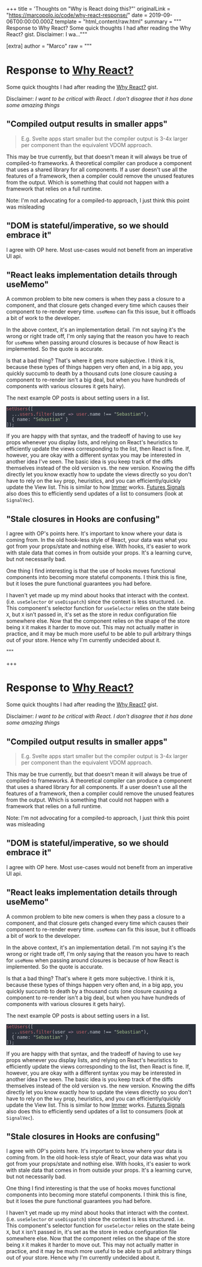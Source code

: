
+++
title = 'Thoughts on "Why is React doing this?"'
originalLink = "https://marcopolo.io/code/why-react-response/"
date = 2019-09-06T00:00:00.000Z
template = "html_content/raw.html"
summary = """
Response to Why React?
Some quick thoughts I had after reading the Why React? gist.
Disclaimer: I wa..."""

[extra]
author = "Marco"
raw = """
<h1 id="response-to-why-react">Response to <a href="https://gist.github.com/sebmarkbage/a5ef436427437a98408672108df01919">Why React?</a></h1>
<p>Some quick thoughts I had after reading the <a href="https://gist.github.com/sebmarkbage/a5ef436427437a98408672108df01919">Why React?</a> gist.</p>
<p>Disclaimer: <em>I want to be critical with React. I don't disagree that it has done some amazing things</em></p>
<h2 id="compiled-output-results-in-smaller-apps">&quot;Compiled output results in smaller apps&quot;</h2>
<blockquote>
<p>E.g. Svelte apps start smaller but the compiler output is 3-4x larger per component than the equivalent VDOM approach.</p>
</blockquote>
<p>This may be true currently, but that doesn't mean it will always be true of compiled-to frameworks. A theoretical compiler can produce a component that uses a shared library for all components. If a user doesn't use all the features of a framework, then a compiler could remove the unused features from the output. Which is something that could not happen with a framework that relies on a full runtime.</p>
<p>Note: I'm not advocating for a compiled-to approach, I just think this point was misleading</p>
<h2 id="dom-is-stateful-imperative-so-we-should-embrace-it">&quot;DOM is stateful/imperative, so we should embrace it&quot;</h2>
<p>I agree with OP here. Most use-cases would not benefit from an imperative UI api.</p>
<h2 id="react-leaks-implementation-details-through-usememo">&quot;React leaks implementation details through useMemo&quot;</h2>
<p>A common problem to bite new comers is when they pass a closure to a component, and that closure gets changed every time which causes their component to re-render every time. <code>useMemo</code> can fix this issue, but it offloads a bit of work to the developer.</p>
<p>In the above context, it's an implementation detail. I'm not saying it's the wrong or right trade off, I'm only saying that the reason you have to reach for <code>useMemo</code> when passing around closures is because of how React is implemented. So the quote is accurate.</p>
<p>Is that a bad thing? That's where it gets more subjective. I think it is, because these types of things happen very often and, in a big app, you quickly succumb to death by a thousand cuts (one closure causing a component to re-render isn't a big deal, but when you have hundreds of components with various closures it gets hairy).</p>
<p>The next example OP posts is about setting users in a list.</p>
<pre style="background-color:#2b303b;">
<code><span style="color:#bf616a;">setUsers</span><span style="color:#c0c5ce;">([
  ...</span><span style="color:#bf616a;">users</span><span style="color:#c0c5ce;">.</span><span style="color:#bf616a;">filter</span><span style="color:#c0c5ce;">(user </span><span style="color:#b48ead;">=&gt; </span><span style="color:#bf616a;">user</span><span style="color:#c0c5ce;">.name !== &quot;</span><span style="color:#a3be8c;">Sebastian</span><span style="color:#c0c5ce;">&quot;),
  { name: &quot;</span><span style="color:#a3be8c;">Sebastian</span><span style="color:#c0c5ce;">&quot; }
]);
</span></code></pre>
<p>If you are happy with that syntax, and the tradeoff of having to use <code>key</code> props whenever you display lists, and relying on React's heuristics to efficiently update the views corresponding to the list, then React is fine. If, however, you are okay with a different syntax you may be interested in another idea I've seen. The basic idea is you keep track of the diffs themselves instead of the old version vs. the new version. Knowing the diffs directly let you know exactly how to update the views directly so you don't have to rely on the <code>key</code> prop, heuristics, and you can efficiently/quickly update the View list. This is similar to how <a href="https://github.com/immerjs/immer">Immer</a> works. <a href="https://docs.rs/futures-signals/0.3.8/futures_signals/tutorial/index.html">Futures Signals</a> also does this to efficiently send updates of a list to consumers (look at <code>SignalVec</code>).</p>
<h2 id="stale-closures-in-hooks-are-confusing">&quot;Stale closures in Hooks are confusing&quot;</h2>
<p>I agree with OP's points here. It's important to know where your data is coming from. In the old hook-less style of React, your data was what you got from your props/state and nothing else. With hooks, it's easier to work with stale data that comes in from outside your props. It's a learning curve, but not necessarily bad.</p>
<p>One thing I find interesting is that the use of hooks moves functional components into becoming more stateful components. I think this is fine, but it loses the pure functional guarantees you had before.</p>
<p>I haven't yet made up my mind about hooks that interact with the context. (i.e. <code>useSelector</code> or <code>useDispatch</code>) since the context is less structured. i.e. This component's selector function for <code>useSelector</code> relies on the state being <code>X</code>, but <code>X</code> isn't passed in, it's set as the store in redux configuration file somewhere else. Now that the component relies on the shape of the store being <code>X</code> it makes it harder to move out. This may not actually matter in practice, and it may be much more useful to be able to pull arbitrary things out of your store. Hence why I'm currently undecided about it.</p>
"""

+++
<h1 id="response-to-why-react">Response to <a href="https://gist.github.com/sebmarkbage/a5ef436427437a98408672108df01919">Why React?</a></h1>
<p>Some quick thoughts I had after reading the <a href="https://gist.github.com/sebmarkbage/a5ef436427437a98408672108df01919">Why React?</a> gist.</p>
<p>Disclaimer: <em>I want to be critical with React. I don't disagree that it has done some amazing things</em></p>
<h2 id="compiled-output-results-in-smaller-apps">&quot;Compiled output results in smaller apps&quot;</h2>
<blockquote>
<p>E.g. Svelte apps start smaller but the compiler output is 3-4x larger per component than the equivalent VDOM approach.</p>
</blockquote>
<p>This may be true currently, but that doesn't mean it will always be true of compiled-to frameworks. A theoretical compiler can produce a component that uses a shared library for all components. If a user doesn't use all the features of a framework, then a compiler could remove the unused features from the output. Which is something that could not happen with a framework that relies on a full runtime.</p>
<p>Note: I'm not advocating for a compiled-to approach, I just think this point was misleading</p>
<h2 id="dom-is-stateful-imperative-so-we-should-embrace-it">&quot;DOM is stateful/imperative, so we should embrace it&quot;</h2>
<p>I agree with OP here. Most use-cases would not benefit from an imperative UI api.</p>
<h2 id="react-leaks-implementation-details-through-usememo">&quot;React leaks implementation details through useMemo&quot;</h2>
<p>A common problem to bite new comers is when they pass a closure to a component, and that closure gets changed every time which causes their component to re-render every time. <code>useMemo</code> can fix this issue, but it offloads a bit of work to the developer.</p>
<p>In the above context, it's an implementation detail. I'm not saying it's the wrong or right trade off, I'm only saying that the reason you have to reach for <code>useMemo</code> when passing around closures is because of how React is implemented. So the quote is accurate.</p>
<p>Is that a bad thing? That's where it gets more subjective. I think it is, because these types of things happen very often and, in a big app, you quickly succumb to death by a thousand cuts (one closure causing a component to re-render isn't a big deal, but when you have hundreds of components with various closures it gets hairy).</p>
<p>The next example OP posts is about setting users in a list.</p>
<pre style="background-color:#2b303b;">
<code><span style="color:#bf616a;">setUsers</span><span style="color:#c0c5ce;">([
  ...</span><span style="color:#bf616a;">users</span><span style="color:#c0c5ce;">.</span><span style="color:#bf616a;">filter</span><span style="color:#c0c5ce;">(user </span><span style="color:#b48ead;">=&gt; </span><span style="color:#bf616a;">user</span><span style="color:#c0c5ce;">.name !== &quot;</span><span style="color:#a3be8c;">Sebastian</span><span style="color:#c0c5ce;">&quot;),
  { name: &quot;</span><span style="color:#a3be8c;">Sebastian</span><span style="color:#c0c5ce;">&quot; }
]);
</span></code></pre>
<p>If you are happy with that syntax, and the tradeoff of having to use <code>key</code> props whenever you display lists, and relying on React's heuristics to efficiently update the views corresponding to the list, then React is fine. If, however, you are okay with a different syntax you may be interested in another idea I've seen. The basic idea is you keep track of the diffs themselves instead of the old version vs. the new version. Knowing the diffs directly let you know exactly how to update the views directly so you don't have to rely on the <code>key</code> prop, heuristics, and you can efficiently/quickly update the View list. This is similar to how <a href="https://github.com/immerjs/immer">Immer</a> works. <a href="https://docs.rs/futures-signals/0.3.8/futures_signals/tutorial/index.html">Futures Signals</a> also does this to efficiently send updates of a list to consumers (look at <code>SignalVec</code>).</p>
<h2 id="stale-closures-in-hooks-are-confusing">&quot;Stale closures in Hooks are confusing&quot;</h2>
<p>I agree with OP's points here. It's important to know where your data is coming from. In the old hook-less style of React, your data was what you got from your props/state and nothing else. With hooks, it's easier to work with stale data that comes in from outside your props. It's a learning curve, but not necessarily bad.</p>
<p>One thing I find interesting is that the use of hooks moves functional components into becoming more stateful components. I think this is fine, but it loses the pure functional guarantees you had before.</p>
<p>I haven't yet made up my mind about hooks that interact with the context. (i.e. <code>useSelector</code> or <code>useDispatch</code>) since the context is less structured. i.e. This component's selector function for <code>useSelector</code> relies on the state being <code>X</code>, but <code>X</code> isn't passed in, it's set as the store in redux configuration file somewhere else. Now that the component relies on the shape of the store being <code>X</code> it makes it harder to move out. This may not actually matter in practice, and it may be much more useful to be able to pull arbitrary things out of your store. Hence why I'm currently undecided about it.</p>

